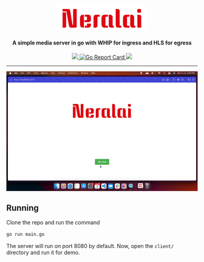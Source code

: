 <div align="center">
<p align="center">
  <img width="234" src="./client/static/neralai.png"/>
  <h4> A simple media server in go with WHIP for ingress and HLS for egress</h4>
</p>
  <p>
     <a href="https://github.com/coder-with-a-bushido/neralai/stargazers/">
        <img src="https://img.shields.io/github/stars/coder-with-a-bushido/neralai?style=social"/>
     </a> 
     <a href="https://goreportcard.com/report/github.com/coder-with-a-bushido/neralai"><img src="https://goreportcard.com/badge/github.com/coder-with-a-bushido/neralai" alt="Go Report Card">
     </a>
     <a href="https://github.com/coder-with-a-bushido/neralai/blob/main/LICENSE">
       <img src="https://img.shields.io/badge/license-MIT-blue" />
     </a> 
  </p>
</div>

---

![Neralai Demo](./client/static/neralai_demo.gif)

## Running

Clone the repo and run the command

```sh
go run main.go
```

The server will run on port 8080 by default. Now, open the `client/` directory and run it for demo.
